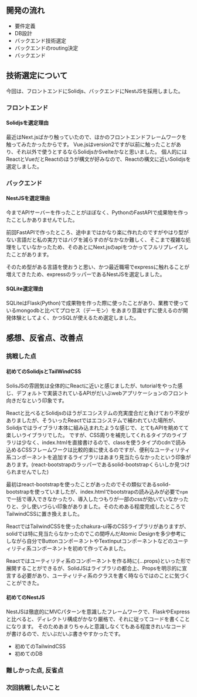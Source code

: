 ## 開発の流れ
- 要件定義
- DB設計
- バックエンド技術選定
- バックエンドのrouting決定
- バックエンド

## 技術選定について
今回は、フロントエンドにSolidjs、バックエンドにNestJSを採用しました。
### フロントエンド
#### Solidjsを選定理由
最近はNext.jsばかり触っていたので、ほかのフロントエンドフレームワークを触ってみたかったからです。
Vue.jsはversion2ですが以前に触ったことがあり、それ以外で使うとするならSolidjsかSvelteかなと思いました。
個人的にはReactとVueだとReactのほうが構文が好みなので、Reactの構文に近いSolidjsを選定しました。

### バックエンド
#### NestJSを選定理由
今までAPIサーバーを作ったことがほぼなく、PythonのFastAPIで成果物を作ったことしかありませんでした。

前回FastAPIで作ったところ、途中まではかなり楽に作れたのですがやはり型がない言語だと私の実力ではバグを減らすのがなかなか難しく、そこまで複雑な処理をしていなかったため、そのあとにNext.jsのapiをつかってフルリプレイスしたことがあります。

そのため型がある言語を使おうと思い、かつ最近職場でexpressに触れることが増えてきたため、expressのラッパーであるNestJSを選定しました。

#### SQLite選定理由

SQLiteはFlask(Python)で成果物を作った際に使ったことがあり、業務で使っているmongodbと比べてプロセス（デーモン）をあまり意識せずに使えるのが開発体験としてよく、かつSQLが使えるため選定しました。


## 感想、反省点、改善点
### 挑戦した点
#### 初めてのSolidjsとTailWindCSS
SolisJSの雰囲気は全体的にReactに近いと感じましたが、tutorialをやった感じ、デフォルトで実装されているAPIがだいぶwebアプリケーションのフロント向きだなという印象です。

Reactと比べるとSolidjsのほうがエコシステムの充実度合だと負けており不安がありましたが、そういったReactではエコシステムで補われていた場所が、Solidjsではライブラリ本体に組み込まれたような感じで、とてもAPIを眺めてて楽しいライブラリでした。
ですが、CSS周りを補充してくれるタイプのライブラリは少なく、index.htmlを直接書けるので、classを使うタイプのcdnで読み込めるCSSフレームワークは比較的楽に使えるのですが、便利なユーティリティ系コンポーネントを追加するライブラリはあまり見当たらなかったという印象があります。(react-bootstrapのラッパーであるsolid-bootstrapくらいしか見つけられませんでした)

最初はreact-bootstrapを使ったことがあったのでその類似であるsolid-bootstrapを使っていましたが、index.htmlでbootstrapの読み込みが必要で`npm`で一括で導入できなかったり、導入したつもりが一部のcssが効いていなかったりと、少し使いづらい印象がありました。そのためある程度完成したところでTailwindCSSに置き換えました。

ReactではTailwindCSSを使ったchakura-ui等のCSSライブラリがありますが、solidでは特に見当たらなかったのでこの間呼んだAtomic Designを多少参考にしながら自分でButtonコンポーネントやTextInputコンポーネントなどのユーティリティ系コンポーネントを初めて作ってみました。

Reactではユーティリティ系のコンポーネントを作る時に{...props}といった形で展開することができるが、SolidJSはライブラリの都合上、Propsを明示的に宣言する必要があり、ユーティリティ系のクラスを書く時ならではのことに気づくことができた。

#### 初めてのNestJS
NestJSは徹底的にMVCパターンを意識したフレームワークで、FlaskやExpressと比べると、ディレクトリ構成がかなり厳格で、それに従ってコードを書くことになります。
そのためあまりちゃんと意識しなくてもある程度きれいなコードが書けるので、だいぶだいぶ書きやすかったです。
- 初めてのTailwindCSS
- 初めてのDB

### 難しかった点, 反省点

### 次回挑戦したいこと
